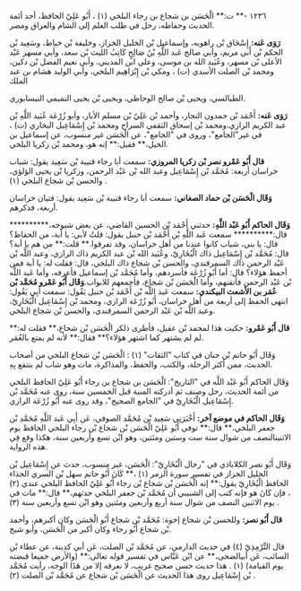 ١٢٣٦ -** ت:** الْحَسَن بن شجاع بن رجاء البلخي (١) ، أَبُو عَلِيّ الحافظ، أحد أئمة الحديث وحفاظه، رحل في طلب العلم إلى الشام والعراق ومصر.

**رَوَى عَنه:** إِسْحَاق بْن راهويه، وإسماعيل بْن الخليل الخزاز، وخليفة بْن خياط، وسَعِيد بْن الحكم بْن أَبي مريم، وأبي صالح عَبد اللَّهِ بْنُ صَالِحٍ كَاتِبُ الليث بْن سعد، وأبي مسهر عَبْد الأعلى بْن مسهر، وعُبَيد الله بن موسى، وعلي ابن المديني، وأبي نعيم الفضل بْن دكين، ومحمد بْن الصلت الأسدي (ت) ، ومكي بْن إِبْرَاهِيم البلخي، وأبي الوليد هشام بن عبد الملك

الطيالسي، ويحيى بْن صالح الوحاظي، ويحيى بْن يحيى التميمي النيسابوري.

**رَوَى عَنه:** أَحْمَد بْن حمدون النجار، وأحمد بْن عَلِيّ بْن مسلم الأبار، وأبو زُرْعَة عُبَيد اللَّهِ بْن عبد الكريم الرازي،ومحمد بْن إسحاق الثقفي السراج ومحمد بْن إِسْمَاعِيل البخاري (ت) ، في غير"الجامع"، وروى في "الجامع"، عن الْحَسَن غير منسوب، عن إسماعيل بن الخيل،** فقيل:** إنه هو، ومحمد بْن زكريا البلخي.

**قال أَبُو عَمْرو نصر بْن زكريا المروزي:** سمعت أبا رجاء قتيبة بْن سَعِيد يقول: شباب خراسان أربعة: مُحَمَّد بْن إِسْمَاعِيل وعبد الله بْن عَبْد الرحمن، وزكريا بْن يحيى الؤلؤي، والحسن بْن شجاع البلخي (١) .

**وَقَال الْحَسَن بْن حماد الصغاني:** سمعت أبا رجاء قتيبة بْن سَعِيد يقول: فتيان خراسان أربعة، فذكرهم.

**وَقَال الحاكم أَبُو عَبْد اللَّهِ:** حدثني أَحْمَد بْن الحسين القاضي، عن بعض شيوخه،********** قال:********** سمعت عَبد اللَّهِ بْن أَحْمَد بْن حنبل يقول: قلتُ لأبي: يا أبة، من الحفاظ؟ قال: يا بني، شباب كانوا عندنا من أهل خراسان، وقد تفرقوا.** قلت:** من هم يا أبة؟ قال: مُحَمَّد بْن إِسْمَاعِيل ذاك الْبُخَارِيّ، وعُبَيد الله بْن عبد الكريم ذاك الرازي، وعبد اللَّه بْن عَبْد الرحمن ذاك السمرقندي، والحسن بْن شجاع ذاك البلخي، قال: فقلت له: يا أبة فمن أحفظ هؤلاء؟ قال: أما أَبُو زُرْعَة فأسردهم، وأما مُحَمَّد بْن إسماعيل فأعرفه، وأما عَبد اللَّه بْن عَبْد الرحمن فأتقنهم، وأما الْحَسَن بْن شجاع، فأجمعهم للابواب.**وَقَال أَبُو عَمْرو مُحَمَّد بْن عُمَر بن الأشعث البيكندي:** سمعت عَبد اللَّه بْن أَحْمَد بْن حنبل يَقُول: سمعت أَبِي يَقُول: انتهى الحفظ إلى أربعة من أهل خراسان، أَبُو زُرْعَة الرازي، ومحمد بْن إِسْمَاعِيل الْبُخَارِيّ، وعبد اللَّه بْن عَبْد الرحمن السمرقندي، والحسن بْن شجاع البلخي.

**قال أَبُو عَمْرو:** حكيت هذا لمحمد بْن عقيل، فأطرى ذلكر الْحَسَن بْن شجاع،** فقلت له:** لم لم يشتهر كما اشتهر هؤلاء؟** فقال:** لأنه لم يمتع بالعُمَر.

وَقَال أَبُو حاتم بْن حبان في كتاب "الثقات" (١) : الْحَسَن بْن شجاع البلخي من أصحاب الحديث، ممن أكثر الرحلة، والكتب، والحفظ، والمذاكرة، مات وهو شاب لم ينتفع بِهِ.

وَقَال الحاكم أَبُو عَبْد اللَّه في "التاريخ": الْحَسَن بن شجاع بن رجاء أَبُو عَلِيّ الحافظ البلخي من أئمة الحديث، رحل وصنف ثم أدركته المنية قبل الخمسين سنة، روى عنه مُحَمَّد بْن إِسْمَاعِيل الْبُخَارِيّ في "الجامع الصحيح"، وقد روى عنه أَبُو زُرْعَة الرازي.

**وَقَال الحاكم في موضع آخر:** أَخْبَرَنِي سَعِيد بْن مُحَمَّد الصوفي، عَن أَبِي عَبد اللَّهِ مُحَمَّدِ بْن جعفر البلخي،** قال:** توفي أَبُو عَلِيّ الْحَسَن بْن شجاع بْن رجاء البلخي الحافظ يوم الاثنينالنصف من شوال سنة ست وستين ومئتين، وهو ابْن تسع وأربعين سنة، هكذا وقع فِي هذه الرواية.

وَقَال أَبُو نصر الكلاباذي في "رجال الْبُخَارِيّ": الْحَسَن، غير منسوب، حدث عن إِسْمَاعِيل بْن الخليل الخزاز في تفسير سورة الزمر (١) ،** كَانَ أَبُو حاتم سهل بْن السري الحذاء الحافظ الْبُخَارِيّ يقول:** إنه الْحَسَن بْن شجاع بْن رجاء أَبُو عَلِيّ الحافظ البلخي عندي (٢) ، فإن كَانَ هو فإنه كتب إلى الشبيبي أن مُحَمَّد بْن جعفر البلخي حدثهم،** قال:** مات في يوم الاثنين النصف من شوال سنة أربع وأربعين ومئتين وهو ابْن تسع وأربعين سنة (٣) .

**قال أَبُو نصر:** وللحسن بْن شجاع إخوة: مُحَمَّد بْن شجاع أَبُو الْحَسَن وكان أكبرهم، وأحمد بْن شجاع أَبُو رجاء وكان أكبر من الْحَسَن، وأبو شيخ.

قال التِّرْمِذِيّ (٤) في حديث الدارمي، عن مُحَمَّد بْن الصلت، عَن أبي كدينة، عن عطاء بْن السائب، عَن أبيالضحى،** عن ابْن عَبَّاس في تفسير قوله تعالى:** (والأرض جميعا قبضته يوم القيامة) (١) . هذا حديث حسن صحيح غريب، لا نعرفه إلا من هَذَا الوجه، رأيت مُحَمَّد بْن إِسْمَاعِيل روى هذا الحديث عن الْحَسَن بْن شجاع عن مُحَمَّد بْن الصلت (٢) .